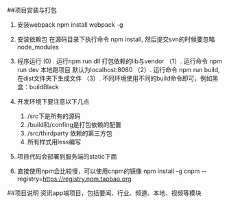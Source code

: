 
##项目安装与打包

1. 安装webpack
  npm install webpack -g
2. 安装依赖包
  在源码目录下执行命令 npm install, 然后提交svn的时候要忽略node_modules
3. 程序运行
     (0) . 运行npm run dll 打包依赖的lib与vendor
    （1）. 运行命令 npm run dev 本地跑项目 默认为localhost:8080
    （2）. 运行命令 npm run build, 在dist文件夹下生成文件
    （3）. 不同环境使用不同的build命令即可，例如黑盒：buildBlack
4. 开发环境下要注意以下几点
    1. /src下是所有的源码
    2. /build和/confing是打包依赖的配置
    3. /src/thirdparty 依赖的第三方包
    4. 所有样式用less编写
5. 项目代码会部署到服务端的static下面

6. 直接使用npm会比较慢，可以使用cnpm的镜像 npm install -g cnpm --registry=https://registry.npm.taobao.org

##项目说明
资讯app端项目，包括要闻、行业、频道、本地、视频等模块